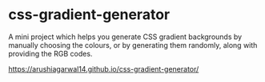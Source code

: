 # css-gradient-generator
A mini project which helps you generate CSS gradient backgrounds by manually choosing the colours, or by generating them randomly, along with providing the RGB codes.

https://arushiagarwal14.github.io/css-gradient-generator/
